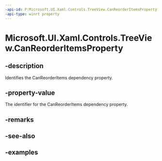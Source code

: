 ```yaml
---
-api-id: P:Microsoft.UI.Xaml.Controls.TreeView.CanReorderItemsProperty
-api-type: winrt property
---
```


<!-- Property syntax.
public DependencyProperty CanReorderItemsProperty { get; }
-->

# Microsoft.UI.Xaml.Controls.TreeView.CanReorderItemsProperty

## -description

Identifies the CanReorderItems dependency property.

## -property-value

The identifier for the CanReorderItems dependency property.

## -remarks

## -see-also

## -examples

